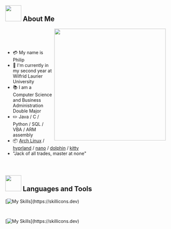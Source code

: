 ## <img src="https://raw.githubusercontent.com/nixin72/nixin72/master/wave.gif" width="50px" height="50px"></img> About Me

<img src="https://media3.giphy.com/media/v1.Y2lkPTc5MGI3NjExNHZqMmoxbmV2N3FsMWN2eDNqcGF5MnNjazJxZTZkb3dsN2lzejl5MSZlcD12MV9pbnRlcm5hbF9naWZfYnlfaWQmY3Q9Zw/IfPE0x5gfa5ctKpph6/giphy.gif" width="350" align="right"/>

<br>
<br>
<br>

* 💳 My name is Philip
* 🏫 I'm currently in my second year at Wilfrid Laurier University
* 📚 I am a Computer Science and Business Administration Double Major
* ✏️ Java / C / Python / SQL / VBA / ARM assembly
* 📦 [Arch Linux](https://archlinux.org/) / [hyprland](https://hypr.land/) / [nano](https://www.nano-editor.org/) / [dolphin](https://github.com/KDE/dolphin) / [kitty](https://sw.kovidgoyal.net/kitty/) 
* "Jack of all trades, master at none" 

<br>

## <img src="https://media2.giphy.com/media/QssGEmpkyEOhBCb7e1/giphy.gif?cid=ecf05e47a0n3gi1bfqntqmob8g9aid1oyj2wr3ds3mg700bl&rid=giphy.gif" width="50px" height="50px"> Languages and Tools

[![My Skills](https://skillicons.dev/icons?i=c,java,python,mysql,)](https://skillicons.dev)

<br>

[![My Skills](https://skillicons.dev/icons?i=vscode,eclipse,)](https://skillicons.dev)
